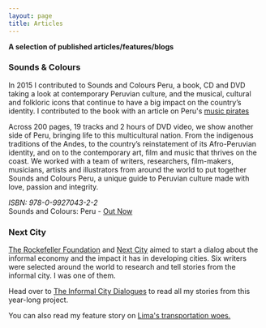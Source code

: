 ```yaml
---
layout: page
title: Articles
---
```


<strong>A selection of published articles/features/blogs</strong>


### Sounds & Colours
	
In 2015 I contributed to Sounds and Colours Peru, a book, CD and DVD taking a look at contemporary Peruvian culture, and the musical, cultural and folkloric icons that continue to have a big impact on the country’s identity. I contributed to the book with an article on Peru's [music pirates](http://soundsandcolours.com/articles/peru/clandestine-lands-limas-music-pirates-28952/)

<p class="message">
  Across 200 pages, 19 tracks and 2 hours of DVD video, we show another side of Peru, bringing life to this multicultural nation. From the indigenous traditions of the Andes, to the country’s reinstatement of its Afro-Peruvian identity, and on to the contemporary art, film and music that thrives on the coast. We worked with a team of writers, researchers, film-makers, musicians, artists and illustrators from around the world to put together Sounds and Colours Peru, a unique guide to Peruvian culture made with love, passion and integrity.
  </p>

<em>ISBN: 978-0-9927043-2-2</em>
<br>Sounds and Colours: Peru - [Out Now](http://soundsandcolours.com/issues/sounds-and-colours-peru/)

### Next City
[The Rockefeller Foundation](https://www.rockefellerfoundation.org/) and [Next City](https://nextcity.org/) aimed to start a dialog about the informal economy and the impact it has in developing cities. Six writers were selected around the world to research and tell stories from the informal city. I was one of them. 

Head over to [The Informal City Dialogues](https://nextcity.org/informalcity) to read all my stories from this year-long project. 

You can also read my feature story on [Lima's transportation woes.](http://nextcity.org/forefront/view/slow-jam)


